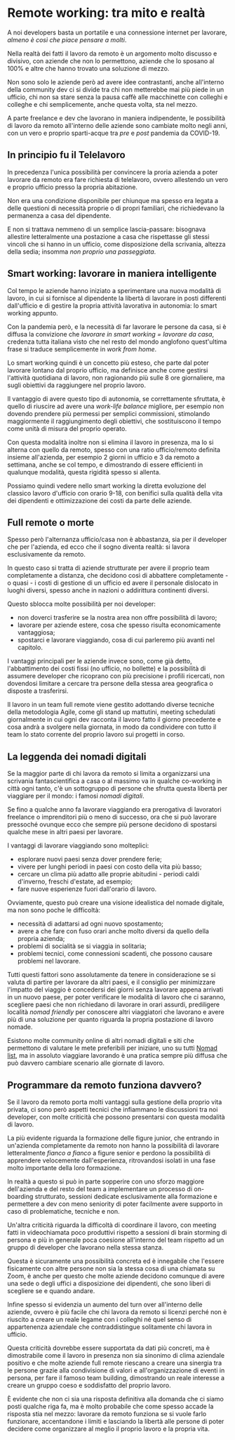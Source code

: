 # Remote working: tra mito e realtà

A noi developers basta un portatile e una connessione internet per lavorare, _almeno è così che piace pensare a molti_.

Nella realtà dei fatti il lavoro da remoto è un argomento molto discusso e divisivo, con aziende che non lo permettono, aziende che lo sposano al 100% e altre che hanno trovato una soluzione di mezzo.

Non sono solo le aziende però ad avere idee contrastanti, anche all'interno della community dev ci si divide tra chi non metterebbe mai più piede in un ufficio, chi non sa stare senza la pausa caffè alle macchinette con colleghi e colleghe e chi semplicemente, anche questa volta, sta nel mezzo.

A parte freelance e dev che lavorano in maniera indipendente, le possibilità di lavoro da remoto all'interno delle aziende sono cambiate molto negli anni, con un vero e proprio sparti-acque tra _pre_ e _post_ pandemia da COVID-19.

## In principio fu il Telelavoro

In precedenza l'unica possibilità per convincere la proria azienda a poter lavorare da remoto era fare richiesta di telelavoro, ovvero allestendo un vero e proprio ufficio presso la propria abitazione.

Non era una condizione disponibile per chiunque ma spesso era legata a delle questioni di necessità proprie o di propri familiari, che richiedevano la permanenza a casa del dipendente.

E non si trattava nemmeno di un semplice lascia-passare: bisognava allestire letteralmente una postazione a casa che rispettasse gli stessi vincoli che si hanno in un ufficio, come disposizione della scrivania, altezza della sedia; insomma _non proprio una passeggiata_.

## Smart working: lavorare in maniera intelligente

Col tempo le aziende hanno iniziato a sperimentare una nuova modalità di lavoro, in cui si fornisce al dipendente la libertà di lavorare in posti differenti dall'ufficio e di gestire la propria attività lavorativa in autonomia: lo smart working appunto.

Con la pandemia però, e la necessità di far lavorare le persone da casa, si è diffusa la convizione che _lavorare in smart working = lavorare da casa_, credenza tutta italiana visto che nel resto del mondo anglofono quest'ultima frase si traduce semplicemente in _work from home_.

Lo smart working quindi è un concetto più esteso, che parte dal poter lavorare lontano dal proprio ufficio, ma definisce anche come gestirsi l'attività quotidiana di lavoro, non ragionando più sulle 8 ore giornaliere, ma sugli obiettivi da raggiungere nel proprio lavoro.

Il vantaggio di avere questo tipo di autonomia, se correttamente sfruttata, è quello di riuscire ad avere una _work-life balance_ migliore, per esempio non dovendo prendere più permessi per semplici commissioni, stimolando maggiormente il raggiungimento degli obiettivi, che sostituiscono il tempo come unità di misura del proprio operato.

Con questa modalità inoltre non si elimina il lavoro in presenza, ma lo si alterna con quello da remoto, spesso con una ratio ufficio/remoto definita insieme all'azienda, per esempio 2 giorni in ufficio e 3 da remoto a settimana, anche se col tempo, e dimostrando di essere efficienti in qualunque modalità, questa rigidità spesso si allenta.

Possiamo quindi vedere nello smart working la diretta evoluzione del classico lavoro d'ufficio con orario 9-18, con benifici sulla qualità della vita dei dipendenti e ottimizzazione dei costi da parte delle aziende.

## Full remote o morte

Spesso però l'alternanza ufficio/casa non è abbastanza, sia per il developer che per l'azienda, ed ecco che il sogno diventa realtà: si lavora esclusivamente da remoto.

In questo caso si tratta di aziende strutturate per avere il proprio team completamente a distanza, che decidono così di abbattere completamente - o quasi - i costi di gestione di un ufficio ed avere il personale dislocato in luoghi diversi, spesso anche in nazioni o addirittura continenti diversi.

Questo sblocca molte possibilità per noi developer:

- non doverci trasferire se la nostra area non offre possibilità di lavoro;
- lavorare per aziende estere, cosa che spesso risulta economicamente vantaggiosa;
- spostarci e lavorare viaggiando, cosa di cui parleremo più avanti nel capitolo.

I vantaggi principali per le aziende invece sono, come già detto, l'abbattimento dei costi fissi (no ufficio, no bollette) e la possibilità di assumere developer che ricoprano con più precisione i profili ricercati, non dovendosi limitare a cercare tra persone della stessa area geografica o disposte a trasferirsi.

Il lavoro in un team full remote viene gestito adottando diverse tecniche della metodologia Agile, come gli stand up mattutini, meeting schedulati giornalmente in cui ogni dev racconta il lavoro fatto il giorno precedente e cosa andrà a svolgere nella giornata, in modo da condividere con tutto il team lo stato corrente del proprio lavoro sui progetti in corso.

## La leggenda dei nomadi digitali

Se la maggior parte di chi lavora da remoto si limita a organizzarsi una scrivania fantascientifica a casa o al massimo va in qualche co-working in città ogni tanto, c'è un sottogruppo di persone che sfrutta questa libertà per viaggiare per il mondo: i famosi _nomadi digitali_.

Se fino a qualche anno fa lavorare viaggiando era prerogativa di lavoratori freelance o imprenditori più o meno di successo, ora che si può lavorare pressoché ovunque ecco che sempre più persone decidono di spostarsi qualche mese in altri paesi per lavorare.

I vantaggi di lavorare viaggiando sono molteplici:

- esplorare nuovi paesi senza dover prendere ferie;
- vivere per lunghi periodi in paesi con costo della vita più basso;
- cercare un clima più adatto alle proprie abitudini - periodi caldi d'inverno, freschi d'estate, ad esempio;
- fare nuove esperienze fuori dall'orario di lavoro.

Ovviamente, questo può creare una visione idealistica del nomade digitale, ma non sono poche le difficoltà:

- necessità di adattarsi ad ogni nuovo spostamento;
- avere a che fare con fuso orari anche molto diversi da quello della propria azienda;
- problemi di socialità se si viaggia in solitaria;
- problemi tecnici, come connessioni scadenti, che possono causare problemi nel lavorare.

Tutti questi fattori sono assolutamente da tenere in considerazione se si valuta di partire per lavorare da altri paesi, e il consiglio per minimizzare l'impatto del viaggio è concedersi dei giorni senza lavorare appena arrivati in un nuovo paese, per poter verificare le modalità di lavoro che ci saranno, scegliere paesi che non richiedano di lavorare in orari assurdi, prediligere località _nomad friendly_ per conoscere altri viaggiatori che lavorano e avere più di una soluzione per quanto riguarda la propria postazione di lavoro nomade.

Esistono molte community online di altri nomadi digitali e siti che permettono di valutare le mete preferibili per iniziare, uno su tutti [Nomad list](https://nomadlist.com/), ma in assoluto viaggiare lavorando è una pratica sempre più diffusa che può davvero cambiare scenario alle giornate di lavoro.

## Programmare da remoto funziona davvero?

Se il lavoro da remoto porta molti vantaggi sulla gestione della proprio vita privata, ci sono però aspetti tecnici che infiammano le discussioni tra noi developer, con molte criticità che possono presentarsi con questa modalità di lavoro.

La più evidente riguarda la formazione delle figure junior, che entrando in un'azienda completamente da remoto non hanno la possibilità di lavorare letteralmente _fianco a fianco_ a figure senior e perdono la possibilità di apprendere velocemente dall'esperienza, ritrovandosi isolati in una fase molto importante della loro formazione.

In realtà a questo si può in parte sopperire con uno sforzo maggiore dell'azienda e del resto del team a implementare un processo di on-boarding strutturato, sessioni dedicate esclusivamente alla formazione e permettere a dev con meno seniority di poter facilmente avere supporto in caso di problematiche, tecniche e non.

Un'altra criticità riguarda la difficoltà di coordinare il lavoro, con meeting fatti in videochiamata poco produttivi rispetto a sessioni di brain storming di persona e più in generale poca coesione all'interno del team rispetto ad un gruppo di developer che lavorano nella stessa stanza.

Questa è sicuramente una possibilità concreta ed è innegabile che l'essere fisicamente con altre persone non sia la stessa cosa di una chiamata su Zoom, è anche per questo che molte aziende decidono comunque di avere una sede o degli uffici a disposizione dei dipendenti, che sono liberi di scegliere se e quando andare.

Infine spesso si evidenzia un aumento del turn over all'interno delle aziende, ovvero è più facile che chi lavora da remoto si licenzi perché non è riuscito a creare un reale legame con i colleghi né quel senso di appartenenza aziendale che contraddistingue solitamente chi lavora in ufficio.

Questa criticità dovrebbe essere supportata da dati più concreti, ma è dimostrabile come il lavoro in presenza non sia sinonimo di clima aziendale positivo e che molte aziende full remote riescano a creare una sinergia tra le persone grazie alla condivisione di valori e all'organizzazione di eventi in persona, per fare il famoso team building, dimostrando un reale interesse a creare un gruppo coeso e soddisfatto del proprio lavoro.

È evidente che non ci sia una risposta definitiva alla domanda che ci siamo posti qualche riga fa, ma è molto probabile che come spesso accade la risposta stia nel mezzo: lavorare da remoto funziona se si vuole farlo funzionare, accentandone i limiti e lasciando la libertà alle persone di poter decidere come organizzare al meglio il proprio lavoro e la propria vita.
